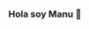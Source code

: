### Hola soy Manu 👋

<!--
**stackpredict/stackpredict** is a ✨ _special_ ✨ repository because its `README.md` (this file) appears on your GitHub profile.

Here are some ideas to get you started:

- 🔭 Actualmente estoy trabajando en; GrowthMkt, Desarrollo Web, Bootstrap, Wordpress ...
- 🌱 Actualmente estoy aprendiendo JS en Coderhouse,  ...
- 👯 Estoy buscando colaborar en proyectos de GrowthMkt, desarrollo web  ...
- 🤔 Estoy buscando auyda con Js, ...
- 💬 Preguntame sobre GrowthMkt, Publicidad en Redes Avanzado, Servicio al cliente, Desarrollo Web ...
- 📫 Cómo contactarme: ...
- 😄 Pronouns: ...
- ⚡ Dato curioso: ...
-->
